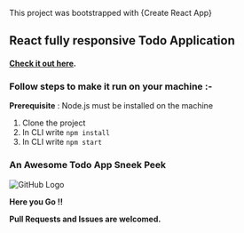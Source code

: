 This project was bootstrapped with {Create React App}

## React fully responsive Todo Application


#### [Check it out here](https://react-todos-application.netlify.app/).


### Follow steps to make it run on your machine :-
**Prerequisite** : Node.js must be installed on the machine
1. Clone the project
2. In CLI write `npm install`
3. In CLI write `npm start`

### An Awesome Todo App Sneek Peek

![GitHub Logo](/public/image.png)


**Here you Go !!**


**Pull Requests and Issues are welcomed.**
